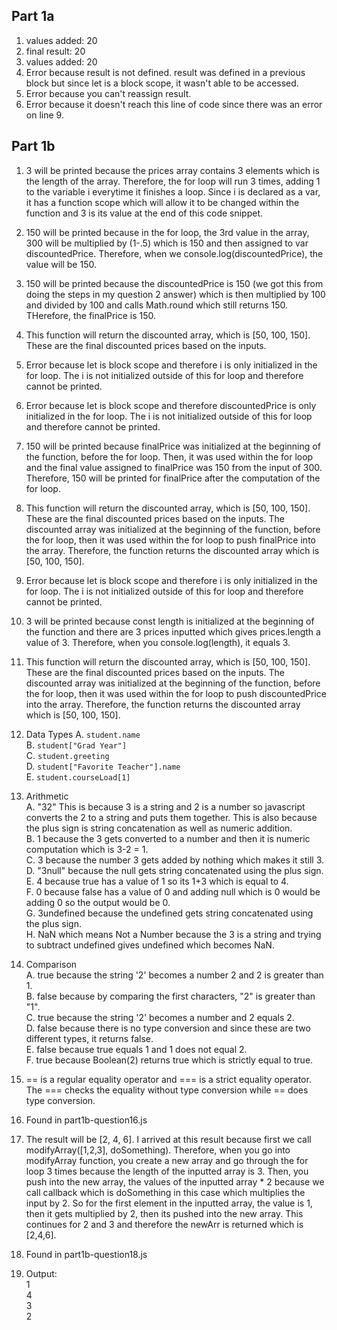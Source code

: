 ## Part 1a
1. values added: 20
2. final result: 20
3. values added: 20
4. Error because result is not defined. result was defined in a previous block but since let is a block scope, it wasn't able to be accessed. 
5. Error because you can't reassign result. 
6. Error because it doesn't reach this line of code since there was an error on line 9.
   
## Part 1b
1. 3 will be printed because the prices array contains 3 elements which is the length of the array. Therefore, the for loop will run 3 times, adding 1 to the variable i everytime it finishes a loop. Since i is declared as a var, it has a function scope which will allow it to be changed within the function and 3 is its value at the end of this code snippet.
2. 150 will be printed because in the for loop, the 3rd value in the array, 300 will be multiplied by (1-.5) which is 150 and then assigned to var discountedPrice. Therefore, when we console.log(discountedPrice), the value will be 150. 
3. 150 will be printed because the discountedPrice is 150 (we got this from doing the steps in my question 2 answer) which is then multiplied by 100 and divided by 100 and calls Math.round which still returns 150. THerefore, the finalPrice is 150.
4. This function will return the discounted array, which is [50, 100, 150]. These are the final discounted prices based on the inputs. 
5. Error because let is block scope and therefore i is only initialized in the for loop. The i is not initialized outside of this for loop and therefore cannot be printed.
6. Error because let is block scope and therefore discountedPrice is only initialized in the for loop. The i is not initialized outside of this for loop and therefore cannot be printed.
7. 150 will be printed because finalPrice was initialized at the beginning of the function, before the for loop. Then, it was used within the for loop and the final value assigned to finalPrice was 150 from the input of 300. Therefore, 150 will be printed for finalPrice after the computation of the for loop.
8. This function will return the discounted array, which is [50, 100, 150]. These are the final discounted prices based on the inputs. The discounted array was initialized at the beginning of the function, before the for loop, then it was used within the for loop to push finalPrice into the array. Therefore, the function returns the discounted array which is [50, 100, 150].
9. Error because let is block scope and therefore i is only initialized in the for loop. The i is not initialized outside of this for loop and therefore cannot be printed.
10. 3 will be printed because const length is initialized at the beginning of the function and there are 3 prices inputted which gives prices.length a value of 3. Therefore, when you console.log(length), it equals 3.
11. This function will return the discounted array, which is [50, 100, 150]. These are the final discounted prices based on the inputs. The discounted array was initialized at the beginning of the function, before the for loop, then it was used within the for loop to push discountedPrice into the array. Therefore, the function returns the discounted array which is [50, 100, 150].
    

12. Data Types
A. `student.name`  
B. `student["Grad Year"]`  
C. `student.greeting`  
D. `student["Favorite Teacher"].name`  
E. `student.courseLoad[1]`

13. Arithmetic  
A. "32" This is because 3 is a string and 2 is a number so javascript converts the 2 to a string and puts them together. This is also because the plus sign is string concatenation as well as numeric addition.  
B. 1 because the 3 gets converted to a number and then it is numeric computation which is 3-2 = 1.    
C. 3 because the number 3 gets added by nothing which makes it still 3.  
D. "3null" because the null gets string concatenated using the plus sign.  
E. 4 because true has a value of 1 so its 1+3 which is equal to 4.  
F. 0 because false has a value of 0 and adding null which is 0 would be adding 0 so the output would be 0.  
G. 3undefined because the undefined gets string concatenated using the plus sign.  
H. NaN which means Not a Number because the 3 is a string and trying to subtract undefined gives undefined which becomes NaN.
14. Comparison   
A. true because the string '2' becomes a number 2 and 2 is greater than 1.  
B. false because by comparing the first characters, "2" is greater than "1".   
C. true because the string '2' becomes a number and 2 equals 2.   
D. false because there is no type conversion and since these are two different types, it returns false.  
E. false because true equals 1 and 1 does not equal 2.  
F. true because Boolean(2) returns true which is strictly equal to true. 
15. == is a regular equality operator and === is a strict equality operator. The === checks the equality without type conversion while == does type conversion. 
16. Found in part1b-question16.js
17. The result will be [2, 4, 6]. I arrived at this result because first we call modifyArray([1,2,3], doSomething). Therefore, when you go into modifyArray function, you create a new array and go through the for loop 3 times because the length of the inputted array is 3. Then, you push into the new array, the values of the inputted array * 2 because we call callback which is doSomething in this case which multiplies the input by 2. So for the first element in the inputted array, the value is 1, then it gets multiplied by 2, then its pushed into the new array. This continues for 2 and 3 and therefore the newArr is returned which is [2,4,6].
18. Found in part1b-question18.js
19. Output:  
1  
4  
3  
2